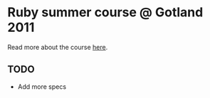 # Ruby summer course @ Gotland 2011

Read more about the course [here](http://www.hgo.se/utbud/hgo/TPV715).

## TODO

- Add more specs